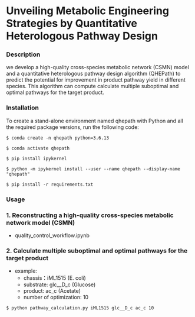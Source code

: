 # Unveiling Metabolic Engineering Strategies by Quantitative Heterologous Pathway Design
 
 ### Description
 we develop a high-quality cross-species metabolic network (CSMN) model and a quantitative heterologous pathway design algorithm (QHEPath) to predict  the potential for improvement in product pathway yield in different species. This algorithm can compute calculate multiple suboptimal and optimal pathways for the target product.

### Installation

To create a stand-alone environment named qhepath with Python and all the required package versions, run the following code:

```shell
$ conda create -n qhepath python=3.6.13
```
```shell
$ conda activate qhepath
```
```shell
$ pip install ipykernel
```
```shell
$ python -m ipykernel install --user --name qhepath --display-name "qhepath"
```
```shell
$ pip install -r requirements.txt
```

### Usage

### 1. Reconstructing a high-quality cross-species metabolic network model (CSMN)
+ quality_control_workflow.ipynb

### 2. Calculate multiple suboptimal and optimal pathways for the target product
+ example: 
    + chassis：iML1515 (E. coli)
    + substrate: glc__D_c (Glucose)
    + product: ac_c (Acetate)
    + number of optimization: 10
```shell
$ python pathway_calculation.py iML1515 glc__D_c ac_c 10
```


